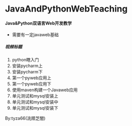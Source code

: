 # JavaAndPythonWebTeaching 
#### Java&Python双语言Web开发教学
- 需要有一定javaweb基础

##### 视频标题
1. python瞎入门
2. 安装pycharm上
3. 安装pycharm下
4. 第一个pyweb应用上
5. 第一个pyweb应用下
6. 使用maven构建一个Javaweb应用
7. 单元测试和mysql安装上
8. 单元测试和mysql安装中
9. 单元测试和mysql安装下

By:tyza66(洮羱芝闇)